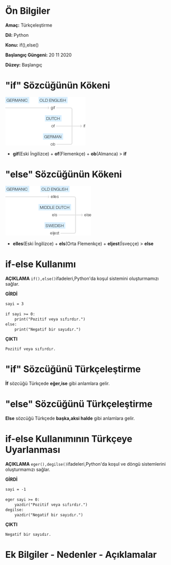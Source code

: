# Ön Bilgiler
**Amaç:** Türkçeleştirme

**Dil:** Python

**Konu:** if(),else()

**Başlangıç Güngeni:** 20 11 2020

**Düzey:** Başlangıç

# "if" Sözcüğünün Kökeni
![Görsel](/belgelik/görseller/kökenbilim/if.png)

- **gif**(Eski İngilizce) + **of**(Flemenkçe) + **ob**(Almanca)  > **if**

# "else" Sözcüğünün Kökeni
![Görsel](/belgelik/görseller/kökenbilim/else.png)

- **elles**(Eski İngilizce) + **els**(Orta Flemenkçe) + **eljest**(İsveççe)  > **else**

# if-else Kullanımı

**AÇIKLAMA**
`if(),else()`ifadeleri,Python'da koşul sistemini oluşturmamızı sağlar. 

**GİRDİ**
```
sayi = 3

if sayi >= 0:
    print("Pozitif veya sıfırdır.")
else:
    print("Negatif bir sayıdır.")
```
**ÇIKTI**
```
Pozitif veya sıfırdır.
```

# "if" Sözcüğünü Türkçeleştirme
**İf** sözcüğü Türkçede **eğer,ise** gibi anlamlara gelir.

# "else" Sözcüğünü Türkçeleştirme
**Else** sözcüğü Türkçede **başka,aksi halde** gibi anlamlara gelir.

# if-else Kullanımının Türkçeye Uyarlanması

**AÇIKLAMA**
`eger(),degilse()`ifadeleri,Python'da koşul ve döngü sistemlerini oluşturmamızı sağlar. 

**GİRDİ**
```
sayi = -1

eger sayi >= 0:
    yazdir("Pozitif veya sıfırdır.")
degilse:
    yazdir("Negatif bir sayıdır.")
```
**ÇIKTI**
```
Negatif bir sayıdır.
```
# Ek Bilgiler - Nedenler - Açıklamalar
